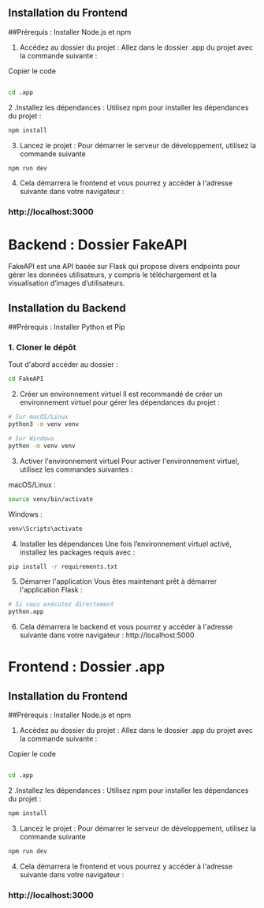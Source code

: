 ## Installation du Frontend
##Prérequis : Installer Node.js et npm
1. Accédez au dossier du projet : Allez dans le dossier .app du projet avec la commande suivante :

Copier le code
```bash

cd .app
```

2 .Installez les dépendances : Utilisez npm pour installer les dépendances du projet :
```bash
npm install
```

3. Lancez le projet : Pour démarrer le serveur de développement, utilisez la commande suivante
```bash
npm run dev
```

4. Cela démarrera le frontend et vous pourrez y accéder à l'adresse suivante dans votre navigateur :
### http://localhost:3000


# Backend : Dossier FakeAPI

FakeAPI est une API basée sur Flask qui propose divers endpoints pour gérer les données utilisateurs, y compris le téléchargement et la visualisation d’images d’utilisateurs.

## Installation du Backend

##Prérequis : Installer Python et Pip

### 1. Cloner le dépôt

Tout d'abord accéder au dossier :

```bash
cd FakeAPI
```

2. Créer un environnement virtuel
Il est recommandé de créer un environnement virtuel pour gérer les dépendances du projet :

```bash
# Sur macOS/Linux
python3 -m venv venv
```
```bash
# Sur Windows
python -m venv venv
```

3. Activer l'environnement virtuel
Pour activer l'environnement virtuel, utilisez les commandes suivantes :

macOS/Linux :


```bash
source venv/bin/activate
```

Windows :


```bash
venv\Scripts\activate
```
4. Installer les dépendances
Une fois l’environnement virtuel activé, installez les packages requis avec :

```bash
pip install -r requirements.txt
```

5. Démarrer l'application
Vous êtes maintenant prêt à démarrer l'application Flask :

```bash
# Si vous exécutez directement
python.app
```
6. Cela démarrera le backend et vous pourrez y accéder à l'adresse suivante dans votre navigateur :
http://localhost:5000

# Frontend : Dossier .app

## Installation du Frontend
##Prérequis : Installer Node.js et npm
1. Accédez au dossier du projet : Allez dans le dossier .app du projet avec la commande suivante :

Copier le code
```bash

cd .app
```

2 .Installez les dépendances : Utilisez npm pour installer les dépendances du projet :
```bash
npm install
```

3. Lancez le projet : Pour démarrer le serveur de développement, utilisez la commande suivante
```bash
npm run dev
```

4. Cela démarrera le frontend et vous pourrez y accéder à l'adresse suivante dans votre navigateur :
### http://localhost:3000




